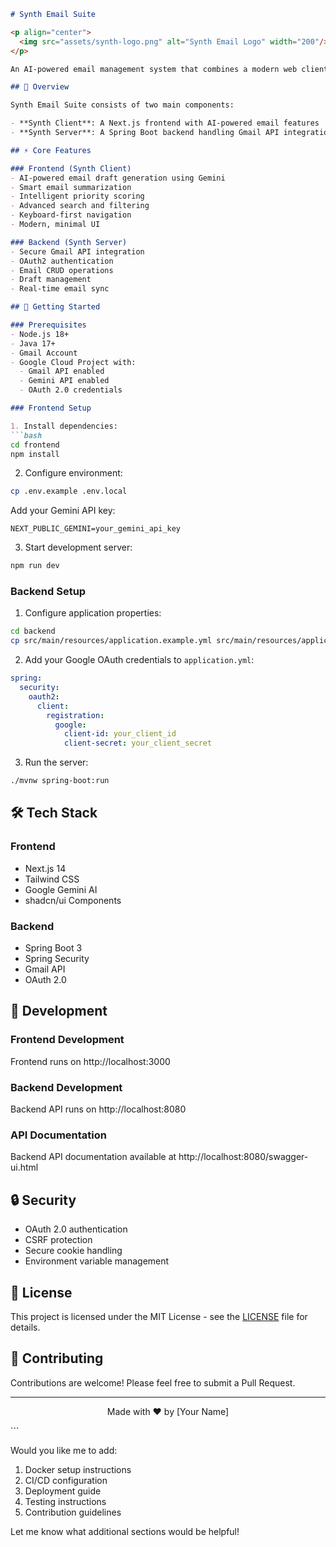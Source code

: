 ```markdown:/Users/malay/Downloads/synth-email/README.md
# Synth Email Suite

<p align="center">
  <img src="assets/synth-logo.png" alt="Synth Email Logo" width="200"/>
</p>

An AI-powered email management system that combines a modern web client with a robust Spring Boot backend.

## 🌟 Overview

Synth Email Suite consists of two main components:

- **Synth Client**: A Next.js frontend with AI-powered email features
- **Synth Server**: A Spring Boot backend handling Gmail API integration

## ⚡️ Core Features

### Frontend (Synth Client)
- AI-powered email draft generation using Gemini
- Smart email summarization
- Intelligent priority scoring
- Advanced search and filtering
- Keyboard-first navigation
- Modern, minimal UI

### Backend (Synth Server)
- Secure Gmail API integration
- OAuth2 authentication
- Email CRUD operations
- Draft management
- Real-time email sync

## 🚀 Getting Started

### Prerequisites
- Node.js 18+
- Java 17+
- Gmail Account
- Google Cloud Project with:
  - Gmail API enabled
  - Gemini API enabled
  - OAuth 2.0 credentials

### Frontend Setup

1. Install dependencies:
```bash
cd frontend
npm install
```

2. Configure environment:
```bash
cp .env.example .env.local
```

Add your Gemini API key:
```env
NEXT_PUBLIC_GEMINI=your_gemini_api_key
```

3. Start development server:
```bash
npm run dev
```

### Backend Setup

1. Configure application properties:
```bash
cd backend
cp src/main/resources/application.example.yml src/main/resources/application.yml
```

2. Add your Google OAuth credentials to `application.yml`:
```yaml
spring:
  security:
    oauth2:
      client:
        registration:
          google:
            client-id: your_client_id
            client-secret: your_client_secret
```

3. Run the server:
```bash
./mvnw spring-boot:run
```

## 🛠️ Tech Stack

### Frontend
- Next.js 14
- Tailwind CSS
- Google Gemini AI
- shadcn/ui Components

### Backend
- Spring Boot 3
- Spring Security
- Gmail API
- OAuth 2.0

## 📝 Development

### Frontend Development
Frontend runs on http://localhost:3000

### Backend Development
Backend API runs on http://localhost:8080

### API Documentation
Backend API documentation available at http://localhost:8080/swagger-ui.html

## 🔒 Security

- OAuth 2.0 authentication
- CSRF protection
- Secure cookie handling
- Environment variable management

## 📄 License

This project is licensed under the MIT License - see the [LICENSE](LICENSE) file for details.

## 🤝 Contributing

Contributions are welcome! Please feel free to submit a Pull Request.

---

<p align="center">
  Made with ❤️ by [Your Name]
</p>
```

Would you like me to add:
1. Docker setup instructions
2. CI/CD configuration
3. Deployment guide
4. Testing instructions
5. Contribution guidelines

Let me know what additional sections would be helpful!
